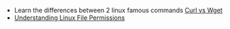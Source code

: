 * Learn the differences between 2 linux famous commands [Curl vs Wget](https://daniel.haxx.se/docs/curl-vs-wget.html)
* [Understanding Linux File Permissions](http://www.linux.com/learn/tutorials/309527-understanding-linux-file-permissions)
